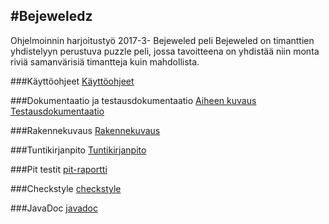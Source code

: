 
#Bejeweledz
--

Ohjelmoinnin harjoitustyö 2017-3- Bejeweled peli
Bejeweled on timanttien yhdistelyyn perustuva puzzle peli, jossa tavoitteena on yhdistää niin monta riviä samanvärisiä timantteja kuin mahdollista.


###Käyttöohjeet
[Käyttöohjeet](https://github.com/Katri96/Bejeweledz/blob/master/dokumentaatio/Kayttoohjeet.md)

###Dokumentaatio ja testausdokumentaatio
[Aiheen kuvaus](https://github.com/Katri96/Bejeweledz/blob/master/dokumentaatio/aiheenKuvausJaRakenne.md)   [Testausdokumentaatio](https://github.com/Katri96/Bejeweledz/blob/master/dokumentaatio/Testausdokumentaatio.md)

###Rakennekuvaus
[Rakennekuvaus](https://github.com/Katri96/Bejeweledz/blob/master/dokumentaatio/Rakennekuvaus.md)

###Tuntikirjanpito
[Tuntikirjanpito](https://github.com/Katri96/Bejeweledz/blob/master/dokumentaatio/tuntikirjanpito.md)

###Pit testit
[pit-raportti](http://htmlpreview.github.io/?https://github.com/Katri96/Bejeweledz/blob/master/dokumentaatio/target/pit-reports/201703022007/index.html)

###Checkstyle
[checkstyle](http://htmlpreview.github.io/?https://github.com/Katri96/Bejeweledz/blob/master/dokumentaatio/target/site/checkstyle.html)

###JavaDoc
[javadoc](http://htmlpreview.github.io/?https://github.com/Katri96/Bejeweledz/blob/master/dokumentaatio/target/site/apidocs/overview-summary.html)

